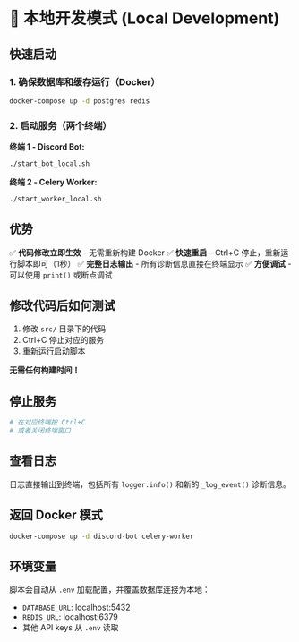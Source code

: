 # 🚀 本地开发模式 (Local Development)

## 快速启动

### 1. 确保数据库和缓存运行（Docker）
```bash
docker-compose up -d postgres redis
```

### 2. 启动服务（两个终端）

**终端 1 - Discord Bot:**
```bash
./start_bot_local.sh
```

**终端 2 - Celery Worker:**
```bash
./start_worker_local.sh
```

## 优势

✅ **代码修改立即生效** - 无需重新构建 Docker
✅ **快速重启** - Ctrl+C 停止，重新运行脚本即可（1秒）
✅ **完整日志输出** - 所有诊断信息直接在终端显示
✅ **方便调试** - 可以使用 `print()` 或断点调试

## 修改代码后如何测试

1. 修改 `src/` 目录下的代码
2. Ctrl+C 停止对应的服务
3. 重新运行启动脚本

**无需任何构建时间！**

## 停止服务

```bash
# 在对应终端按 Ctrl+C
# 或者关闭终端窗口
```

## 查看日志

日志直接输出到终端，包括所有 `logger.info()` 和新的 `_log_event()` 诊断信息。

## 返回 Docker 模式

```bash
docker-compose up -d discord-bot celery-worker
```

## 环境变量

脚本会自动从 `.env` 加载配置，并覆盖数据库连接为本地：
- `DATABASE_URL`: localhost:5432
- `REDIS_URL`: localhost:6379
- 其他 API keys 从 `.env` 读取
